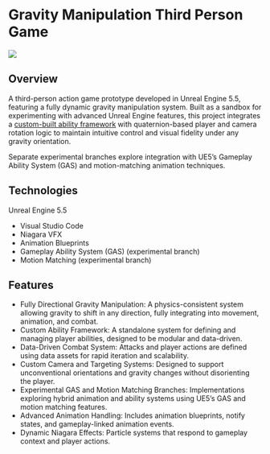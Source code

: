 # Gravity Manipulation Third Person Game
![](https://github.com/Kotuon/jubilant_potato/blob/main/gravProject97.gif)

<!-- ## Table of Contents

* [Introduction](#introduction)
* [Technology Used](#technology-used)
* [Features](#features) -->

## Overview
A third-person action game prototype developed in Unreal Engine 5.5, featuring a fully dynamic gravity manipulation system. Built as a sandbox for experimenting with advanced Unreal Engine features, this project integrates a [custom-built ability framework](https://www.kelsonwysocki.com/winter-project2022) with quaternion-based player and camera rotation logic to maintain intuitive control and visual fidelity under any gravity orientation.

Separate experimental branches explore integration with UE5’s Gameplay Ability System (GAS) and motion-matching animation techniques.

## Technologies

Unreal Engine 5.5
* Visual Studio Code
* Niagara VFX
* Animation Blueprints
* Gameplay Ability System (GAS) (experimental branch)
* Motion Matching (experimental branch)

## Features

* Fully Directional Gravity Manipulation: A physics-consistent system allowing gravity to shift in any direction, fully integrating into movement, animation, and combat.
* Custom Ability Framework: A standalone system for defining and managing player abilities, designed to be modular and data-driven.
* Data-Driven Combat System: Attacks and player actions are defined using data assets for rapid iteration and scalability.
* Custom Camera and Targeting Systems: Designed to support unconventional orientations and gravity changes without disorienting the player.
* Experimental GAS and Motion Matching Branches: Implementations exploring hybrid animation and ability systems using UE5’s GAS and motion matching features.
* Advanced Animation Handling: Includes animation blueprints, notify states, and gameplay-linked animation events.
* Dynamic Niagara Effects: Particle systems that respond to gameplay context and player actions.
